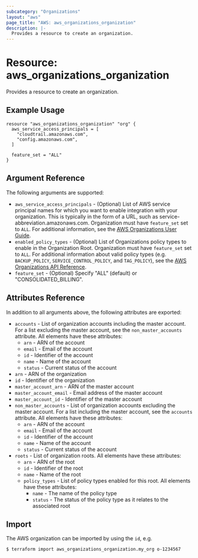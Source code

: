 ```yaml
---
subcategory: "Organizations"
layout: "aws"
page_title: "AWS: aws_organizations_organization"
description: |-
  Provides a resource to create an organization.
---
```


# Resource: aws_organizations_organization

Provides a resource to create an organization.

## Example Usage

```hcl
resource "aws_organizations_organization" "org" {
  aws_service_access_principals = [
    "cloudtrail.amazonaws.com",
    "config.amazonaws.com",
  ]

  feature_set = "ALL"
}
```

## Argument Reference

The following arguments are supported:

* `aws_service_access_principals` - (Optional) List of AWS service principal names for which you want to enable integration with your organization. This is typically in the form of a URL, such as service-abbreviation.amazonaws.com. Organization must have `feature_set` set to `ALL`. For additional information, see the [AWS Organizations User Guide](https://docs.aws.amazon.com/organizations/latest/userguide/orgs_integrate_services.html).
* `enabled_policy_types` - (Optional) List of Organizations policy types to enable in the Organization Root. Organization must have `feature_set` set to `ALL`. For additional information about valid policy types (e.g. `BACKUP_POLICY`, `SERVICE_CONTROL_POLICY`, and `TAG_POLICY`), see the [AWS Organizations API Reference](https://docs.aws.amazon.com/organizations/latest/APIReference/API_EnablePolicyType.html).
* `feature_set` - (Optional) Specify "ALL" (default) or "CONSOLIDATED_BILLING".

## Attributes Reference

In addition to all arguments above, the following attributes are exported:

* `accounts` - List of organization accounts including the master account. For a list excluding the master account, see the `non_master_accounts` attribute. All elements have these attributes:
    * `arn` - ARN of the account
    * `email` - Email of the account
    * `id` - Identifier of the account
    * `name` - Name of the account
    * `status` - Current status of the account
* `arn` - ARN of the organization
* `id` - Identifier of the organization
* `master_account_arn` - ARN of the master account
* `master_account_email` - Email address of the master account
* `master_account_id` - Identifier of the master account
* `non_master_accounts` - List of organization accounts excluding the master account. For a list including the master account, see the `accounts` attribute. All elements have these attributes:
    * `arn` - ARN of the account
    * `email` - Email of the account
    * `id` - Identifier of the account
    * `name` - Name of the account
    * `status` - Current status of the account
* `roots` - List of organization roots. All elements have these attributes:
    * `arn` - ARN of the root
    * `id` - Identifier of the root
    * `name` - Name of the root
    * `policy_types` - List of policy types enabled for this root. All elements have these attributes:
        * `name` - The name of the policy type
        * `status` - The status of the policy type as it relates to the associated root

## Import

The AWS organization can be imported by using the `id`, e.g.

```
$ terraform import aws_organizations_organization.my_org o-1234567
```
